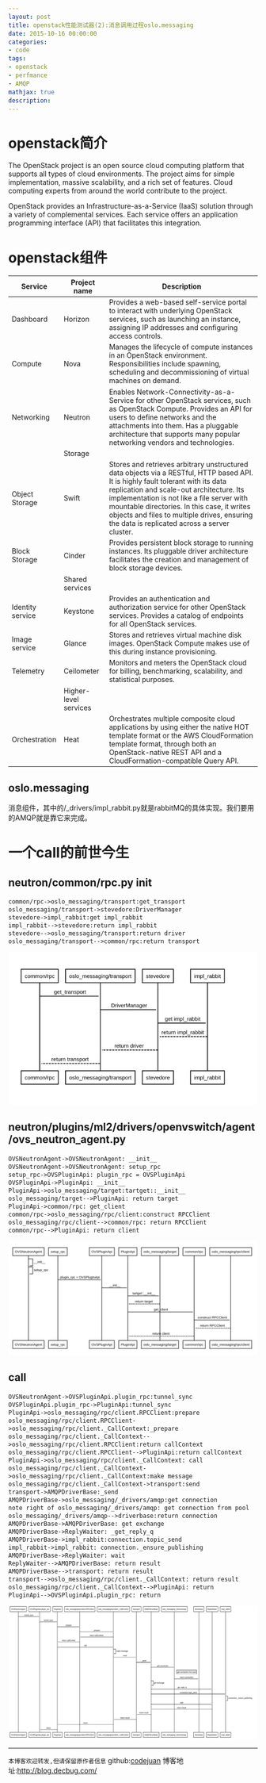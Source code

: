 ```yaml
---
layout: post
title: openstack性能测试器(2):消息调用过程oslo.messaging
date: 2015-10-16 00:00:00
categories:
- code
tags: 
- openstack
- perfmance
- AMQP
mathjax: true
description: 
---
```


# openstack简介
The OpenStack project is an open source cloud computing platform that supports all types of cloud environments. The project aims for simple implementation, massive scalability, and a rich set of features. Cloud computing experts from around the world contribute to the project.
<!--more-->

OpenStack provides an Infrastructure-as-a-Service (IaaS) solution through a variety of complemental services. Each service offers an application programming interface (API) that facilitates this integration.

# openstack组件
Service|Project name|Description
------|----------|--------
Dashboard|Horizon|Provides a web-based self-service portal to interact with underlying OpenStack services, such as launching an instance, assigning IP addresses and configuring access controls.
Compute|Nova|Manages the lifecycle of compute instances in an OpenStack environment. Responsibilities include spawning, scheduling and decommissioning of virtual machines on demand.
Networking|Neutron|Enables Network-Connectivity-as-a-Service for other OpenStack services, such as OpenStack Compute. Provides an API for users to define networks and the attachments into them. Has a pluggable architecture that supports many popular networking vendors and technologies.
||Storage
Object Storage|Swift|Stores and retrieves arbitrary unstructured data objects via a RESTful, HTTP based API. It is highly fault tolerant with its data replication and scale-out architecture. Its implementation is not like a file server with mountable directories. In this case, it writes objects and files to multiple drives, ensuring the data is replicated across a server cluster.
Block Storage|Cinder|Provides persistent block storage to running instances. Its pluggable driver architecture facilitates the creation and management of block storage devices.
||Shared services
Identity service|Keystone|Provides an authentication and authorization service for other OpenStack services. Provides a catalog of endpoints for all OpenStack services.
Image service|Glance|Stores and retrieves virtual machine disk images. OpenStack Compute makes use of this during instance provisioning.
Telemetry|Ceilometer|Monitors and meters the OpenStack cloud for billing, benchmarking, scalability, and statistical purposes.
||Higher-level services
Orchestration|Heat|Orchestrates multiple composite cloud applications by using either the native HOT template format or the AWS CloudFormation template format, through both an OpenStack-native REST API and a CloudFormation-compatible Query API.

## oslo.messaging
消息组件，其中的/_drivers/impl_rabbit.py就是rabbitMQ的具体实现。我们要用的AMQP就是靠它来完成。

# 一个call的前世今生
## neutron/common/rpc.py init
```
common/rpc->oslo_messaging/transport:get_transport
oslo_messaging/transport->stevedore:DriverManager
stevedore->impl_rabbit:get impl_rabbit
impl_rabbit-->stevedore:return impl_rabbit
stevedore-->oslo_messaging/transport:return driver
oslo_messaging/transport-->common/rpc:return transport
```


![](https://github.com/CodeJuan/codejuan.github.io/blob/master/images/blog/amqp/1.png)


## neutron/plugins/ml2/drivers/openvswitch/agent/ovs_neutron_agent.py
```
OVSNeutronAgent->OVSNeutronAgent: __init__
OVSNeutronAgent->OVSNeutronAgent: setup_rpc
setup_rpc->OVSPluginApi: plugin_rpc = OVSPluginApi
OVSPluginApi->PluginApi: __init__
PluginApi->oslo_messaging/target:tartget::__init__
oslo_messaging/target-->PluginApi: return target
PluginApi->common/rpc: get_client
common/rpc->oslo_messaging/rpc/client:construct RPCClient
oslo_messaging/rpc/client-->common/rpc: return RPCClient
common/rpc-->PluginApi: return client
```

![](https://github.com/CodeJuan/codejuan.github.io/blob/master/images/blog/amqp/2.png)


## call
```
OVSNeutronAgent->OVSPluginApi.plugin_rpc:tunnel_sync
OVSPluginApi.plugin_rpc->PluginApi:tunnel_sync
PluginApi->oslo_messaging/rpc/client.RPCClient:prepare
oslo_messaging/rpc/client.RPCClient->oslo_messaging/rpc/client._CallContext:_prepare
oslo_messaging/rpc/client._CallContext-->oslo_messaging/rpc/client.RPCClient:return callContext
oslo_messaging/rpc/client.RPCClient-->PluginApi:return callContext
PluginApi->oslo_messaging/rpc/client._CallContext: call
oslo_messaging/rpc/client._CallContext->oslo_messaging/rpc/client._CallContext:make message
oslo_messaging/rpc/client._CallContext->transport:send
transport->AMQPDriverBase:_send
AMQPDriverBase->oslo_messaging/_drivers/amqp:get connection
note right of oslo_messaging/_drivers/amqp: get connection from pool
oslo_messaging/_drivers/amqp-->driverbase:return connection
AMQPDriverBase->AMQPDriverBase: get exchange
AMQPDriverBase->ReplyWaiter: _get_reply_q
AMQPDriverBase->impl_rabbit:connection.topic_send
impl_rabbit->impl_rabbit: connection._ensure_publishing
AMQPDriverBase->ReplyWaiter: wait
ReplyWaiter-->AMQPDriverBase: return result
AMQPDriverBase-->transport: return result
transport-->oslo_messaging/rpc/client._CallContext: return result
oslo_messaging/rpc/client._CallContext-->PluginApi: return
PluginApi-->OVSPluginApi.plugin_rpc: return
```

![](https://github.com/CodeJuan/codejuan.github.io/blob/master/images/blog/amqp/3.png)



----------------------------

`本博客欢迎转发,但请保留原作者信息`
github:[codejuan](https://github.com/CodeJuan)
博客地址:http://blog.decbug.com/

